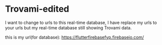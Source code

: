 # Trovami-edited

I want to change to urls to this real-time database,
I have replace my urls to your urls but my real-time database still showing Trovami data.

this is my url(for database):
https://flutterfirebasefyp.firebaseio.com/
